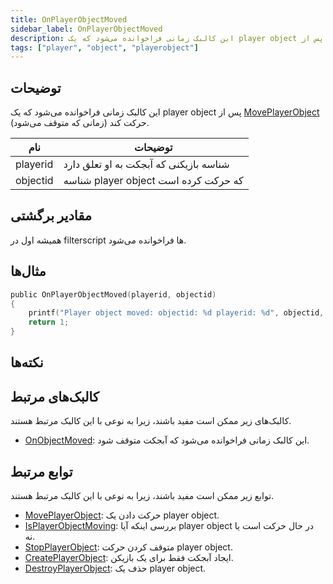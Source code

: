 ```yaml
---
title: OnPlayerObjectMoved
sidebar_label: OnPlayerObjectMoved
description: این کالبک زمانی فراخوانده می‌شود که یک player object پس از MovePlayerObject حرکت کند (زمانی که متوقف می‌شود).
tags: ["player", "object", "playerobject"]
---
```


## توضیحات

این کالبک زمانی فراخوانده می‌شود که یک player object پس از [MovePlayerObject](../functions/MovePlayerObject) حرکت کند (زمانی که متوقف می‌شود).

| نام      | توضیحات                                    |
| -------- | ------------------------------------------ |
| playerid | شناسه بازیکنی که آبجکت به او تعلق دارد       |
| objectid | شناسه player object که حرکت کرده است       |

## مقادیر برگشتی

همیشه اول در filterscript ها فراخوانده می‌شود.

## مثال‌ها

```c
public OnPlayerObjectMoved(playerid, objectid)
{
    printf("Player object moved: objectid: %d playerid: %d", objectid, playerid);
    return 1;
}
```

## نکته‌ها

<TipNPCCallbacks />

## کالبک‌های مرتبط

کالبک‌های زیر ممکن است مفید باشند، زیرا به نوعی با این کالبک مرتبط هستند.

- [OnObjectMoved](OnObjectMoved): این کالبک زمانی فراخوانده می‌شود که آبجکت متوقف شود.

## توابع مرتبط

توابع زیر ممکن است مفید باشند، زیرا به نوعی با این کالبک مرتبط هستند.

- [MovePlayerObject](../functions/MovePlayerObject): حرکت دادن یک player object.
- [IsPlayerObjectMoving](../functions/IsPlayerObjectMoving): بررسی اینکه آیا player object در حال حرکت است یا نه.
- [StopPlayerObject](../functions/StopPlayerObject): متوقف کردن حرکت player object.
- [CreatePlayerObject](../functions/CreatePlayerObject): ایجاد آبجکت فقط برای یک بازیکن.
- [DestroyPlayerObject](../functions/DestroyPlayerObject): حذف یک player object.